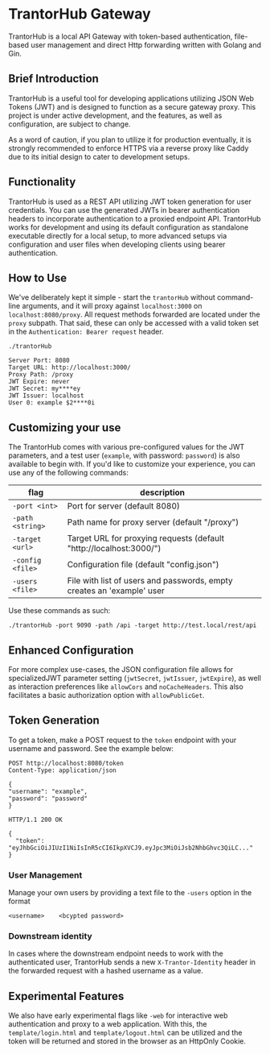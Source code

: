 # TrantorHub Gateway

TrantorHub is a local API Gateway with token-based authentication, file-based user management and direct Http forwarding written with Golang and Gin.

## Brief Introduction

TrantorHub is a useful tool for developing applications utilizing JSON Web Tokens (JWT) and is designed to function as a secure gateway proxy. This project is under active development, and the features, as well as configuration, are subject to change.

As a word of caution, if you plan to utilize it for production eventually, it is strongly recommended to enforce HTTPS via a reverse proxy like Caddy due to its initial design to cater to development setups.

## Functionality

TrantorHub is used as a REST API utilizing JWT token generation for user credentials. You can use the generated JWTs in bearer authentication headers to incorporate authentication to a proxied endpoint API. TrantorHub works for development and using its default configuration as standalone executable directly for a local setup, to more advanced setups via configuration and user files when developing clients using bearer authentication.

## How to Use

We've deliberately kept it simple - start the `trantorHub` without command-line arguments, and it will proxy against `localhost:3000` on `localhost:8080/proxy`. All request methods forwarded are located under the `proxy` subpath. That said, these can only be accessed with a valid token set in the `Authentication: Bearer request` header.


```
./trantorHub

Server Port: 8080
Target URL: http://localhost:3000/
Proxy Path: /proxy
JWT Expire: never
JWT Secret: my****ey
JWT Issuer: localhost
User 0: example $2****0i
```

## Customizing your use

The TrantorHub comes with various pre-configured values for the JWT parameters, and a test user (`example`, with password: `password`) is also available to begin with. If you'd like to customize your experience, you can use any of the following commands:

| flag             | description                                                            |
|------------------|------------------------------------------------------------------------|
| `-port <int>`    | Port for server (default 8080)                                         |
| `-path <string>` | Path name for proxy server (default "/proxy")                          |
| `-target <url>`  | Target URL for proxying requests (default "http://localhost:3000/")    |
| `-config <file>` | Configuration file (default "config.json")                             |
| `-users <file>`  | File with list of users and passwords, empty creates an 'example' user |

Use these commands as such:

```
./trantorHub -port 9090 -path /api -target http://test.local/rest/api
```

## Enhanced Configuration

For more complex use-cases, the JSON configuration file allows for specializedJWT parameter setting (`jwtSecret`, `jwtIssuer`, `jwtExpire`), as well as interaction preferences like `allowCors` and `noCacheHeaders`. This also facilitates a basic authorization option with `allowPublicGet`.

## Token Generation

To get a token, make a POST request to the `token` endpoint with your username and password. See the example below:

```
POST http://localhost:8080/token
Content-Type: application/json

{
"username": "example",
"password": "password"
}

HTTP/1.1 200 OK

{
  "token": "eyJhbGciOiJIUzI1NiIsInR5cCI6IkpXVCJ9.eyJpc3MiOiJsb2NhbGhvc3QiLC..."
}
```

### User Management

Manage your own users by providing a text file to the `-users` option in the format

```
<username>    <bcypted password>
```

### Downstream identity

In cases where the downstream endpoint needs to work with the authenticated user, TrantorHub sends a new `X-Trantor-Identity` header in the forwarded request with a hashed username as a value.

## Experimental Features

We also have early experimental flags like `-web` for interactive web authentication and proxy to a web application. With this, the `template/login.html` and `template/logout.html` can be utilized and the token will be returned and stored in the browser as an HttpOnly Cookie.